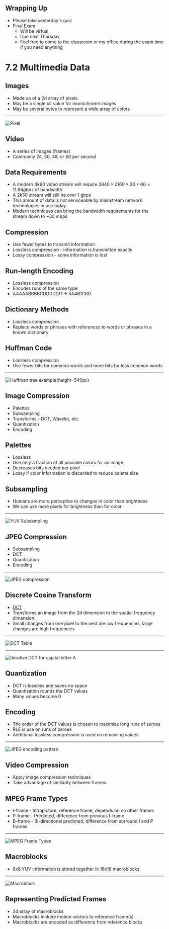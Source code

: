 Wrapping Up
-----------

- Please take yesterday's quiz
- Final Exam
    - Will be virtual
    - Due next Thursday
    - Feel free to come to the classroom or my office during the exam time if you need anything

7.2 Multimedia Data
===================

Images
------

- Made up of a 2d array of pixels
- May be a single bit value for monochrome images
- May be several bytes to represent a wide array of colors

---

![Pixel](https://upload.wikimedia.org/wikipedia/commons/2/2b/Pixel-example.png)

Video
-----

- A series of images (frames)
- Commonly 24, 30, 48, or 60 per second

Data Requirements
-----------------

- A modern 4k60 video stream will require $3840 \times 2160 \times 24 \times 60 = 11.94 gbps$ of bandwidth
- A 2k30 stream will still be over 1 gbps
- This amount of data is not serviceable by mainstream network technologies in use today
- Modern techniques can bring the bandwidth requirements for the stream down to ~30 mbps

Compression
-----------

- Use fewer bytes to transmit information
- Lossless compression - information is transmitted exactly
- Lossy compression - some information is lost

Run-length Encoding
-------------------

- Lossless compression
- Encodes runs of the same type
- AAAAABBBBCDDDDDD -> 5A4B1C6D

Dictionary Methods
------------------

- Lossless compression
- Replace words or phrases with references to words or phrases in a known dictionary

Huffman Code
------------

- Lossless compression
- Use fewer bits for common words and more bits for less common words

---

![Huffman tree example](https://upload.wikimedia.org/wikipedia/commons/8/82/Huffman_tree_2.svg){height=540px}

Image Compression
-----------------

- Palettes
- Subsampling
- Transforms - DCT, Wavelet, etc
- Quantization
- Encoding

Palettes
--------

- Lossless
- Use only a fraction of all possible colors for an image
- Decreases bits needed per pixel
- Lossy if color information is discarded to reduce palette size

Subsampling
-----------

- Humans are more perceptive to changes in color than brightness
- We can use more pixels for brightness than for color

---

![YUV Subsampling](https://book.systemsapproach.org/_images/f07-11-9780123850591.png)

JPEG Compression
----------------

- Subsampling
- DCT
- Quantization
- Encoding

---

![JPEG compression](https://book.systemsapproach.org/_images/f07-12-9780123850591.png)

Discrete Cosine Transform
-------------------------

- [DCT](https://en.wikipedia.org/wiki/Discrete_cosine_transform)
- Transforms an image from the 2d dimension to the spatial frequency dimension
- Small changes from one pixel to the next are low frequencies, large changes are high frequencies

---

![DCT Table](https://upload.wikimedia.org/wikipedia/commons/thumb/6/63/Dct-table.png/480px-Dct-table.png)

---

![Iterative DCT for capital letter A](https://upload.wikimedia.org/wikipedia/commons/5/5e/Idct-animation.gif)

Quantization
------------

- DCT is lossless and saves no space
- Quantization rounds the DCT values
- Many values become 0

Encoding
--------

- The order of the DCT values is chosen to maximize long runs of zeroes
- RLE is use on runs of zeroes
- Additional lossless compression is used on remaining values

---

![JPEG encoding pattern](https://book.systemsapproach.org/_images/f07-13-9780123850591.png)

Video Compression
-----------------

- Apply image compression techniques
- Take advantage of similarity between frames

MPEG Frame Types
----------------

- I-frame - Intrapicture, reference frame, depends on no other frames
- P-frame - Predicted, difference from previous I-frame
- B-frame - Bi-directional predicted, difference from surround I and P frames

---

![MPEG Frame Types](https://book.systemsapproach.org/_images/f07-14-9780123850591.png)

Macroblocks
-----------

- 8x8 YUV information is stored together in 16x16 macroblocks

---

![Macroblock](https://book.systemsapproach.org/_images/f07-15-9780123850591.png)

Representing Predicted Frames
-----------------------------

- 2d array of macroblocks
- Macroblocks include motion vectors to reference frame(s)
- Macroblocks are encoded as difference from reference blocks
